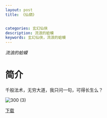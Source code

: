```yaml
---
layout: post
title: 《仙葫》


categories: 玄幻仙侠
description: 流浪的蛤蟆
keywords: 玄幻仙侠，流浪的蛤蟆
---
```


*流浪的蛤蟆*

# 简介

千般法术，无穷大道，我只问一句，可得长生么？

![300 (3)](http://tva2.sinaimg.cn/large/008dGP0Fgy1gu2sbxiwzlj308c0b43yo.jpg)

[下载](https://link.jscdn.cn/1drv/aHR0cHM6Ly8xZHJ2Lm1zL3QvcyFBaGU2R2dNWmVFb2poU1B2N3ZqdG16T21mbVIt.txt)

